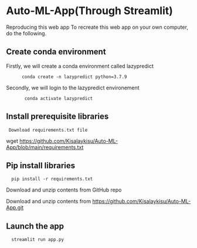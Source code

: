 # Auto-ML-App(Through Streamlit)

Reproducing this web app
To recreate this web app on your own computer, do the following.

## Create conda environment
   Firstly, we will create a conda environment called lazypredict

          conda create -n lazypredict python=3.7.9

   Secondly, we will login to the lazypredict environement

           conda activate lazypredict

##  Install prerequisite libraries
     Download requirements.txt file

wget https://github.com/Kisalaykisu/Auto-ML-App/blob/main/requirements.txt

## Pip install libraries

      pip install -r requirements.txt

Download and unzip contents from GitHub repo

Download and unzip contents from https://github.com/Kisalaykisu/Auto-ML-App.git

## Launch the app

      streamlit run app.py
